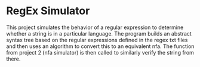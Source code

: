# RegEx Simulator
This project simulates the behavior of a regular expression to determine whether a string is in a particular language. The program builds an abstract syntax tree based on the regular expressions defined in the regex txt files and then uses an algorithm to convert this to an equivalent nfa. The function from project 2 (nfa simulator) is then called to similarly verify the string from there.